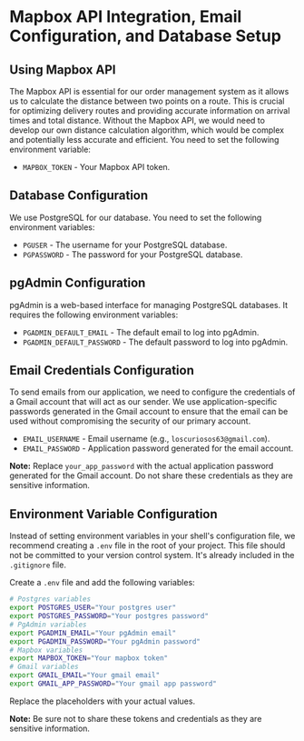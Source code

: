 # Mapbox API Integration, Email Configuration, and Database Setup

## Using Mapbox API

The Mapbox API is essential for our order management system as it allows us to
calculate the distance between two points on a route. This is crucial for
optimizing delivery routes and providing accurate information on arrival times
and total distance. Without the Mapbox API, we would need to develop our own
distance calculation algorithm, which would be complex and potentially less
accurate and efficient. You need to set the following environment variable:

- `MAPBOX_TOKEN` - Your Mapbox API token.

## Database Configuration

We use PostgreSQL for our database. You need to set the following environment
variables:

- `PGUSER` - The username for your PostgreSQL database.
- `PGPASSWORD` - The password for your PostgreSQL database.

## pgAdmin Configuration

pgAdmin is a web-based interface for managing PostgreSQL databases. It requires
the following environment variables:

- `PGADMIN_DEFAULT_EMAIL` - The default email to log into pgAdmin.
- `PGADMIN_DEFAULT_PASSWORD` - The default password to log into pgAdmin.

## Email Credentials Configuration

To send emails from our application, we need to configure the credentials of a
Gmail account that will act as our sender. We use application-specific passwords
generated in the Gmail account to ensure that the email can be used without
compromising the security of our primary account.

- `EMAIL_USERNAME` - Email username (e.g., `loscuriosos63@gmail.com`).
- `EMAIL_PASSWORD` - Application password generated for the email account.

**Note:** Replace `your_app_password` with the actual application password
generated for the Gmail account. Do not share these credentials as they are
sensitive information.

## Environment Variable Configuration

Instead of setting environment variables in your shell's configuration file, we
recommend creating a `.env` file in the root of your project. This file should
not be committed to your version control system. It's already included in the
`.gitignore` file.

Create a `.env` file and add the following variables:

```bash
# Postgres variables
export POSTGRES_USER="Your postgres user"
export POSTGRES_PASSWORD="Your postgres password"
# PgAdmin variables
export PGADMIN_EMAIL="Your pgAdmin email"
export PGADMIN_PASSWORD="Your pgAdmin password"
# Mapbox variables
export MAPBOX_TOKEN="Your mapbox token"
# Gmail variables
export GMAIL_EMAIL="Your gmail email"
export GMAIL_APP_PASSWORD="Your gmail app password"
```

Replace the placeholders with your actual values.

**Note:** Be sure not to share these tokens and credentials as they are
sensitive information.
